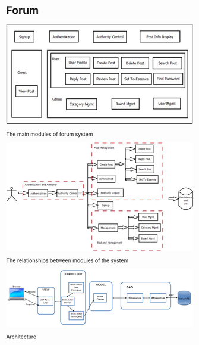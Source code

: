 # Forum

![alt text](https://github.com/Tony-1024/Forum/blob/master/WebContent/images/design/modules.png)

The main modules of forum system


![alt text](https://github.com/Tony-1024/Forum/blob/master/WebContent/images/design/relationships%20between%20modules.png)

The relationships between modules of the system


![alt text](https://github.com/Tony-1024/Forum/blob/master/WebContent/images/design/Architecture.png)

Architecture
